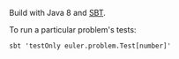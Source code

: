 Build with Java 8 and [SBT](http://www.scala-sbt.org/).

To run a particular problem's tests:

    sbt 'testOnly euler.problem.Test[number]'
